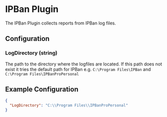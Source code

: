 # IPBan Plugin

The IPBan Plugin collects reports from IPBan log files.

## Configuration

### LogDirectory (string)

The path to the directory where the logfiles are located.
If this path does not exist it tries the default path for IPBan e.g. `C:\Program Files\IPBan` and `C:\Program Files\IPBanProPersonal`

## Example Configuration

```json
{
  "LogDirectory": "C:\\Program Files\\IPBanProPersonal"
}
```